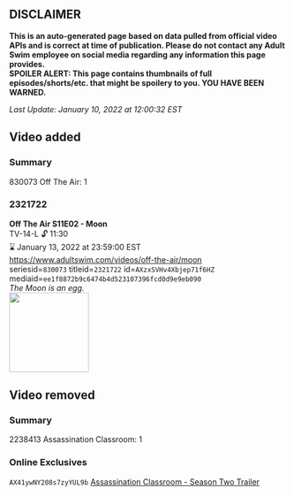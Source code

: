 ## DISCLAIMER
**This is an auto-generated page based on data pulled from official video APIs and is correct at time of publication. Please do not contact any Adult Swim employee on social media regarding any information this page provides.**  
**SPOILER ALERT: This page contains thumbnails of full episodes/shorts/etc. that might be spoilery to you. YOU HAVE BEEN WARNED.**  

_Last Update: January 10, 2022 at 12:00:32 EST_
## Video added
### Summary
830073 Off The Air: 1  
### 2321722
**Off The Air S11E02 - Moon**  
TV-14-L 🔓 11:30  
⌛ January 13, 2022 at 23:59:00 EST  
https://www.adultswim.com/videos/off-the-air/moon  
seriesid=`830073` titleid=`2321722` id=`AXzxSVHv4Xbjep71f6HZ` mediaid=`ee1f8872b9c6474b4d523107396fcd0d9e9eb090`  
_The Moon is an egg._  
<a href="https://media.cdn.adultswim.com/uploads/20211108/thumbnails/2_211181426283-OffTheAir_1102_Moon.png"><img src="https://media.cdn.adultswim.com/uploads/20211108/thumbnails/2_211181426283-OffTheAir_1102_Moon.png" height="144px" /></a>
## Video removed
### Summary
2238413 Assassination Classroom: 1  
### Online Exclusives
`AX41ywNY208s7zyYUL9b` [Assassination Classroom - Season Two Trailer](https://www.adultswim.com/videos/assassination-classroom/season-two-trailer)  
